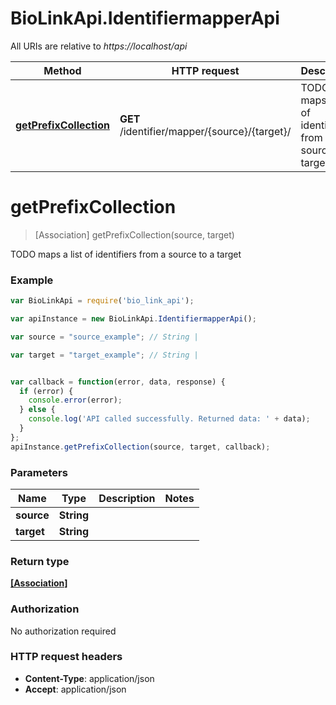 # BioLinkApi.IdentifiermapperApi

All URIs are relative to *https://localhost/api*

Method | HTTP request | Description
------------- | ------------- | -------------
[**getPrefixCollection**](IdentifiermapperApi.md#getPrefixCollection) | **GET** /identifier/mapper/{source}/{target}/ | TODO maps a list of identifiers from a source to a target


<a name="getPrefixCollection"></a>
# **getPrefixCollection**
> [Association] getPrefixCollection(source, target)

TODO maps a list of identifiers from a source to a target

### Example
```javascript
var BioLinkApi = require('bio_link_api');

var apiInstance = new BioLinkApi.IdentifiermapperApi();

var source = "source_example"; // String | 

var target = "target_example"; // String | 


var callback = function(error, data, response) {
  if (error) {
    console.error(error);
  } else {
    console.log('API called successfully. Returned data: ' + data);
  }
};
apiInstance.getPrefixCollection(source, target, callback);
```

### Parameters

Name | Type | Description  | Notes
------------- | ------------- | ------------- | -------------
 **source** | **String**|  | 
 **target** | **String**|  | 

### Return type

[**[Association]**](Association.md)

### Authorization

No authorization required

### HTTP request headers

 - **Content-Type**: application/json
 - **Accept**: application/json

